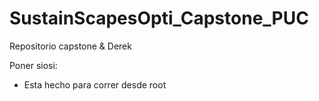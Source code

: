 # SustainScapesOpti_Capstone_PUC
Repositorio capstone &amp; Derek

Poner siosi:
- Esta hecho para correr desde root

